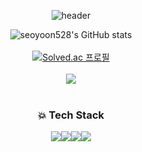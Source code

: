 <div align="center">
  
  ![header](https://capsule-render.vercel.app/api?type=waving&color=timeGradient&height=200&section=header&text=Welcome&nbsp;YoonBoB's&nbsp;Github!&fontSize=55)
  
  ![seoyoon528's GitHub stats](https://github-readme-stats.vercel.app/api?username=seoyoon528&show_icons=true&theme=flag-india) 
  <br>
  <br>
  [![Solved.ac 프로필](http://mazassumnida.wtf/api/v2/generate_badge?boj=5120a)](https://solved.ac/5120a)
  <br>
  <br>
  <img src="https://github-readme-stats.vercel.app/api/top-langs/?username=seoyoon528&layout=compact">
  <br>
  <br>

  ### 💥 Tech Stack 
  <img src="https://img.shields.io/badge/java-007396?style=for-the-badge&logo=java&logoColor=white"><img src="https://img.shields.io/badge/springboot-6DB33F?style=for-the-badge&logo=springboot&logoColor=white"><img src="https://img.shields.io/badge/javascript-F7DF1E?style=for-the-badge&logo=javascript&logoColor=black"><img src="https://img.shields.io/badge/mysql-4479A1?style=for-the-badge&logo=mysql&logoColor=white">

</div>
  
<!--
**seoyoon528/seoyoon528** is a ✨ _special_ ✨ repository because its `README.md` (this file) appears on your GitHub profile.

Here are some ideas to get you started:

- 🔭 I’m currently working on ...
- 🌱 I’m currently learning ...
- 👯 I’m looking to collaborate on ...
- 🤔 I’m looking for help with ...
- 💬 Ask me about ...
- 📫 How to reach me: ...
- 😄 Pronouns: ...
- ⚡ Fun fact: ...
-->
